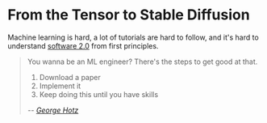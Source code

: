 # From the Tensor to Stable Diffusion

Machine learning is hard, a lot of tutorials are hard to follow, and
it's hard to understand [software 2.0][1] from first principles.

> You wanna be an ML engineer? There's the steps to get good at that.
>
> 1. Download a paper
> 2. Implement it
> 3. Keep doing this until you have skills
>
> -- <cite>[George Hotz][2]</cite>

[1]: https://karpathy.medium.com/software-2-0-a64152b37c35
[2]: https://youtu.be/N2bXEUSAiTI?t=1315
